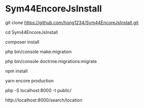 # Sym44EncoreJsInstall

git clone https://github.com/hong1234/Sym44EncoreJsInstall.git

cd Sym44EncoreJsInstall

composer install

php bin/console make:migration

php bin/console doctrine:migrations:migrate

npm install

yarn encore production

php -S localhost:8000 -t public/

http://localhost:8000/search/location
